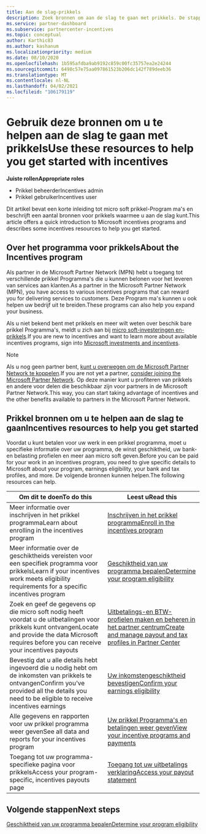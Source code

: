 ```yaml
---
title: Aan de slag-prikkels
description: Zoek bronnen om aan de slag te gaan met prikkels. De stappen omvatten het bevestigen dat u voldoet aan de vereisten voor de geschiktheid en het verzenden van Bank-, belasting-en uitbetalings gegevens
ms.service: partner-dashboard
ms.subservice: partnercenter-incentives
ms.topic: conceptual
author: Karthic83
ms.author: kashanum
ms.localizationpriority: medium
ms.date: 08/10/2020
ms.openlocfilehash: 1b595afdba9ab9192c859c00fc35757ea2e24244
ms.sourcegitcommit: 6498c57e75aa097861523b206dc142f789deeb36
ms.translationtype: MT
ms.contentlocale: nl-NL
ms.lasthandoff: 04/02/2021
ms.locfileid: "106179119"
---
```

# <a name="use-these-resources-to-help-you-get-started-with-incentives"></a><span data-ttu-id="e8b05-104">Gebruik deze bronnen om u te helpen aan de slag te gaan met prikkels</span><span class="sxs-lookup"><span data-stu-id="e8b05-104">Use these resources to help you get started with incentives</span></span>

<span data-ttu-id="e8b05-105">**Juiste rollen**</span><span class="sxs-lookup"><span data-stu-id="e8b05-105">**Appropriate roles**</span></span>

- <span data-ttu-id="e8b05-106">Prikkel beheerder</span><span class="sxs-lookup"><span data-stu-id="e8b05-106">Incentives admin</span></span>
- <span data-ttu-id="e8b05-107">Prikkel gebruiker</span><span class="sxs-lookup"><span data-stu-id="e8b05-107">Incentives user</span></span>

<span data-ttu-id="e8b05-108">Dit artikel bevat een korte inleiding tot micro soft prikkel-Program ma's en beschrijft een aantal bronnen voor prikkels waarmee u aan de slag kunt.</span><span class="sxs-lookup"><span data-stu-id="e8b05-108">This article offers a quick introduction to Microsoft incentives programs and describes some incentives resources to help you get started.</span></span>

## <a name="about-the-incentives-program"></a><span data-ttu-id="e8b05-109">Over het programma voor prikkels</span><span class="sxs-lookup"><span data-stu-id="e8b05-109">About the Incentives program</span></span>

<span data-ttu-id="e8b05-110">Als partner in de Microsoft Partner Network (MPN) hebt u toegang tot verschillende prikkel Programma's die u kunnen belonen voor het leveren van services aan klanten.</span><span class="sxs-lookup"><span data-stu-id="e8b05-110">As a partner in the Microsoft Partner Network (MPN), you have access to various incentives programs that can reward you for delivering services to customers.</span></span> <span data-ttu-id="e8b05-111">Deze Program ma's kunnen u ook helpen uw bedrijf uit te breiden.</span><span class="sxs-lookup"><span data-stu-id="e8b05-111">These programs can also help you expand your business.</span></span>

<span data-ttu-id="e8b05-112">Als u niet bekend bent met prikkels en meer wilt weten over beschik bare prikkel Programma's, meldt u zich aan bij [micro soft-investeringen en-prikkels](https://partner.microsoft.com/membership/partner-incentives).</span><span class="sxs-lookup"><span data-stu-id="e8b05-112">If you are new to incentives and want to learn more about available incentives programs, sign into [Microsoft investments and incentives](https://partner.microsoft.com/membership/partner-incentives).</span></span>

> [!NOTE]
> <span data-ttu-id="e8b05-113">Als u nog geen partner bent, [kunt u overwegen om de Microsoft Partner Network te koppelen](https://partner.microsoft.com/membership).</span><span class="sxs-lookup"><span data-stu-id="e8b05-113">If you are not yet a partner, [consider joining the Microsoft Partner Network](https://partner.microsoft.com/membership).</span></span> <span data-ttu-id="e8b05-114">Op deze manier kunt u profiteren van prikkels en andere voor delen die beschikbaar zijn voor partners in de Microsoft Partner Network.</span><span class="sxs-lookup"><span data-stu-id="e8b05-114">This way, you can start taking advantage of incentives and the other benefits available to partners in the Microsoft Partner Network.</span></span>  

## <a name="incentives-resources-to-help-you-get-started"></a><span data-ttu-id="e8b05-115">Prikkel bronnen om u te helpen aan de slag te gaan</span><span class="sxs-lookup"><span data-stu-id="e8b05-115">Incentives resources to help you get started</span></span>

<span data-ttu-id="e8b05-116">Voordat u kunt betalen voor uw werk in een prikkel programma, moet u specifieke informatie over uw programma, de winst geschiktheid, uw bank-en belasting profielen en meer aan micro soft geven.</span><span class="sxs-lookup"><span data-stu-id="e8b05-116">Before you can be paid for your work in an incentives program, you need to give specific details to Microsoft about your program, earnings eligibility, your bank and tax profiles, and more.</span></span> <span data-ttu-id="e8b05-117">De volgende bronnen kunnen helpen.</span><span class="sxs-lookup"><span data-stu-id="e8b05-117">The following resources can help.</span></span>

|  <span data-ttu-id="e8b05-118">**Om dit te doen**</span><span class="sxs-lookup"><span data-stu-id="e8b05-118">**To do this**</span></span>  |  <span data-ttu-id="e8b05-119">**Leest u**</span><span class="sxs-lookup"><span data-stu-id="e8b05-119">**Read this**</span></span>  |
|--------------|-----------|
| <span data-ttu-id="e8b05-120">Meer informatie over inschrijven in het prikkel programma</span><span class="sxs-lookup"><span data-stu-id="e8b05-120">Learn about enrolling in the incentives program</span></span> | [<span data-ttu-id="e8b05-121">Inschrijven in het prikkel programma</span><span class="sxs-lookup"><span data-stu-id="e8b05-121">Enroll in the incentives program</span></span>](incentives-enroll.md)  |
| <span data-ttu-id="e8b05-122">Meer informatie over de geschiktheids vereisten voor een specifiek programma voor prikkels</span><span class="sxs-lookup"><span data-stu-id="e8b05-122">Learn if your incentives work meets eligibility requirements for a specific incentives program</span></span> | [<span data-ttu-id="e8b05-123">Geschiktheid van uw programma bepalen</span><span class="sxs-lookup"><span data-stu-id="e8b05-123">Determine your program eligibility</span></span>](incentives-determined-your-program-eligibility.md)  |
| <span data-ttu-id="e8b05-124">Zoek en geef de gegevens op die micro soft nodig heeft voordat u de uitbetalingen voor prikkels kunt ontvangen</span><span class="sxs-lookup"><span data-stu-id="e8b05-124">Locate and provide the data Microsoft requires before you can receive your incentives payouts</span></span> | [<span data-ttu-id="e8b05-125">Uitbetalings-en BTW-profielen maken en beheren in het partner centrum</span><span class="sxs-lookup"><span data-stu-id="e8b05-125">Create and manage payout and tax profiles in Partner Center</span></span>](incentives-create-and-manage-your-payout-and-tax-profiles.md)  |
| <span data-ttu-id="e8b05-126">Bevestig dat u alle details hebt ingevoerd die u nodig hebt om de inkomsten van prikkels te ontvangen</span><span class="sxs-lookup"><span data-stu-id="e8b05-126">Confirm you’ve provided all the details you need to be eligible to receive incentives earnings</span></span> | [<span data-ttu-id="e8b05-127">Uw inkomstengeschiktheid bevestigen</span><span class="sxs-lookup"><span data-stu-id="e8b05-127">Confirm your earnings eligibility</span></span>](incentives-confirm-your-earnings-eligibility.md)  |
| <span data-ttu-id="e8b05-128">Alle gegevens en rapporten voor uw prikkel programma weer geven</span><span class="sxs-lookup"><span data-stu-id="e8b05-128">See all data and reports for your incentives program</span></span> | [<span data-ttu-id="e8b05-129">Uw prikkel Programma's en betalingen weer geven</span><span class="sxs-lookup"><span data-stu-id="e8b05-129">View your incentive programs and payments</span></span>](understand-incentive-payouts.md)  |
| <span data-ttu-id="e8b05-130">Toegang tot uw programma-specifieke pagina voor prikkels</span><span class="sxs-lookup"><span data-stu-id="e8b05-130">Access your program-specific, incentives payouts page</span></span> | [<span data-ttu-id="e8b05-131">Toegang tot uw uitbetalings verklaring</span><span class="sxs-lookup"><span data-stu-id="e8b05-131">Access your payout statement</span></span>](payout-statement.md)  |

## <a name="next-steps"></a><span data-ttu-id="e8b05-132">Volgende stappen</span><span class="sxs-lookup"><span data-stu-id="e8b05-132">Next steps</span></span>

[<span data-ttu-id="e8b05-133">Geschiktheid van uw programma bepalen</span><span class="sxs-lookup"><span data-stu-id="e8b05-133">Determine your program eligibility</span></span>](incentives-determined-your-program-eligibility.md)